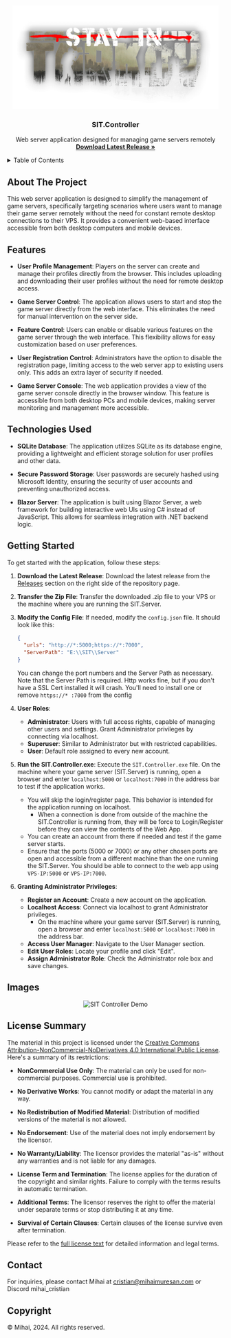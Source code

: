 <a name="readme-top"></a>

<!-- PROJECT LOGO -->
<div align="center">
  <a href="https://github.com/stayintarkov/StayInTarkov.Client">
    <img src="wwwroot/sit-logo-5.png" alt="Logo" height="240">
  </a>

  <h3 align="center">SIT.Controller</h3>

  <p align="center">
    Web server application designed for managing game servers remotely
    <br />
    <a href="https://github.com/mihaicm93/SIT.Controller/releases"><strong>Download Latest Release »</strong></a>
  </p>
</div>

<!-- TABLE OF CONTENTS -->
<details>
  <summary>Table of Contents</summary>
  <ol>
    <li>
      <a href="#about-the-project">About The Project</a>
    </li>
    <li>
      <a href="#features">Features</a>
    </li>
    <li>
      <a href="#technologies-used">Technologies Used</a>
    </li>
    <li>
      <a href="#getting-started">Getting Started</a>
    </li>
    <li>
      <a href="#images">Images</a>
    </li>
    <li>
      <a href="#license-summary">License Summary</a>
    </li>
    <li>
      <a href="#contact">Contact</a>
    </li>
  </ol>
</details>


## About The Project

This web server application is designed to simplify the management of game servers, specifically targeting scenarios where users want to manage their game server remotely without the need for constant remote desktop connections to their VPS. It provides a convenient web-based interface accessible from both desktop computers and mobile devices.


## Features

- **User Profile Management**: Players on the server can create and manage their profiles directly from the browser. This includes uploading and downloading their user profiles without the need for remote desktop access.

- **Game Server Control**: The application allows users to start and stop the game server directly from the web interface. This eliminates the need for manual intervention on the server side.

- **Feature Control**: Users can enable or disable various features on the game server through the web interface. This flexibility allows for easy customization based on user preferences.

- **User Registration Control**: Administrators have the option to disable the registration page, limiting access to the web server app to existing users only. This adds an extra layer of security if needed.

- **Game Server Console**: The web application provides a view of the game server console directly in the browser window. This feature is accessible from both desktop PCs and mobile devices, making server monitoring and management more accessible.


## Technologies Used

- **SQLite Database**: The application utilizes SQLite as its database engine, providing a lightweight and efficient storage solution for user profiles and other data.

- **Secure Password Storage**: User passwords are securely hashed using Microsoft Identity, ensuring the security of user accounts and preventing unauthorized access.

- **Blazor Server**: The application is built using Blazor Server, a web framework for building interactive web UIs using C# instead of JavaScript. This allows for seamless integration with .NET backend logic.


## Getting Started

To get started with the application, follow these steps:

1. **Download the Latest Release**: Download the latest release from the [Releases](https://github.com/mihaicm93/SIT.Controller/releases) section on the right side of the repository page.

2. **Transfer the Zip File**: Transfer the downloaded .zip file to your VPS or the machine where you are running the SIT.Server.

3. **Modify the Config File**: If needed, modify the `config.json` file. It should look like this:

   ~~~json
   {
     "urls": "http://*:5000;https://*:7000",
     "ServerPath": "E:\\SIT\\Server"
   }
   ~~~

   You can change the port numbers and the Server Path as necessary. Note that the Server Path is required.
   Http works fine, but if you don't have a SSL Cert installed it will crash. You'll need to install one or remove `https://* :7000` from the config

4. **User Roles**:
   - **Administrator**: Users with full access rights, capable of managing other users and settings. Grant Administrator privileges by connecting via localhost.
   - **Superuser**: Similar to Administrator but with restricted capabilities.
   - **User**: Default role assigned to every new account.

5. **Run the SIT.Controller.exe**: Execute the `SIT.Controller.exe` file. On the machine where your game server (SIT.Server) is running, open a browser and enter `localhost:5000` or `localhost:7000` in the address bar to test if the application works.

   - You will skip the login/register page. This behavior is intended for the application running on localhost.
       - When a connection is done from outside of the machine the SIT.Controller is running from, they will be force to Login/Register before they can view the contents of the Web App.
   - You can create an account from there if needed and test if the game server starts.
   - Ensure that the ports (5000 or 7000) or any other chosen ports are open and accessible from a different machine than the one running the SIT.Server. You should be able to connect to the web app using `VPS-IP:5000` or `VPS-IP:7000`.

6. **Granting Administrator Privileges**:
   - **Register an Account**: Create a new account on the application.
   - **Localhost Access**: Connect via localhost to grant Administrator privileges.
       - On the machine where your game server (SIT.Server) is running, open a browser and enter `localhost:5000` or `localhost:7000` in the address bar.
   - **Access User Manager**: Navigate to the User Manager section.
   - **Edit User Roles**: Locate your profile and click "Edit".
   - **Assign Administrator Role**: Check the Administrator role box and save changes.


## Images


<div align="center">
  <img src="https://i.ibb.co/5289G0D/Recording-2024-06-16-at-10-39-37.gif" alt="SIT Controller Demo" width="600" />
</div>



## License Summary

The material in this project is licensed under the [Creative Commons Attribution-NonCommercial-NoDerivatives 4.0 International Public License](https://creativecommons.org/licenses/by-nc-nd/4.0/legalcode). Here's a summary of its restrictions:

- **NonCommercial Use Only**: The material can only be used for non-commercial purposes. Commercial use is prohibited.

- **No Derivative Works**: You cannot modify or adapt the material in any way.

- **No Redistribution of Modified Material**: Distribution of modified versions of the material is not allowed.

- **No Endorsement**: Use of the material does not imply endorsement by the licensor.

- **No Warranty/Liability**: The licensor provides the material "as-is" without any warranties and is not liable for any damages.

- **License Term and Termination**: The license applies for the duration of the copyright and similar rights. Failure to comply with the terms results in automatic termination.

- **Additional Terms**: The licensor reserves the right to offer the material under separate terms or stop distributing it at any time.

- **Survival of Certain Clauses**: Certain clauses of the license survive even after termination.

Please refer to the [full license text](https://creativecommons.org/licenses/by-nc-nd/4.0/legalcode) for detailed information and legal terms.


## Contact

For inquiries, please contact Mihai at cristian@mihaimuresan.com or Discord mihai_cristian


## Copyright

© Mihai, 2024. All rights reserved.
